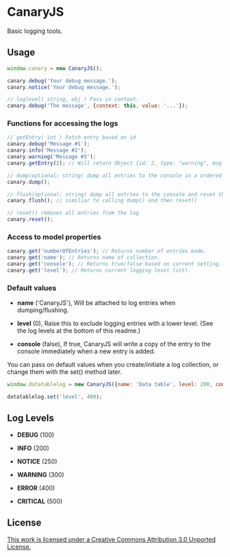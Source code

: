 CanaryJS
=====

Basic logging tools.

Usage
-----

```js
window.canary = new CanaryJS();

canary.debug('Your debug message.');
canary.notice('Your debug message.');

// loglevel( string, obj ) Pass in context.
canary.debug('The message', {context: this, value: '...'});
```


### Functions for accessing the logs

```js
// getEntry( int ) Fetch entry based on id
canary.debug('Message #1');
canary.info('Message #2');
canary.warning('Message #3');
canary.getEntry(2); // Will return Object {id: 2, type: "warning", msg: "Message #3"}

// dump(optional: string) dump all entries to the console in a ordered list.
canary.dump();

// flush(optional: string) dump all entries to the console and reset the log.
canary.flush(); // similiar to calling dump() and then reset()

// reset() removes all entries from the log
canary.reset();
```

### Access to model properties

```js
canary.get('numberOfEntries'); // Returns number of entries made.
canary.get('name'); // Returns name of collection.
canary.get('console'); // Returns true/false based on current setting.
canary.get('level'); // Returns current logging level (int).
```

### Default values

- **name** ('CanaryJS'), Will be attached to log entries when dumping/flushing.

- **level** (0), Raise this to exclude logging entries with a lower level. (See the log levels at the bottom of this readme.)

- **console** (false), If true, CanaryJS will write a copy of the entry to the console immediately when a new entry is added.


You can pass on default values when you create/initiate a log collection, or change them with the set() method later.

```js
window.datatablelog = new CanaryJS({name: 'Data table', level: 200, console: true});

datatablelog.set('level', 400);
```

Log Levels
----------

- **DEBUG** (100)

- **INFO** (200)

- **NOTICE** (250)

- **WARNING** (300)

- **ERROR** (400)

- **CRITICAL** (500)


License
----------
[This work is licensed under a Creative Commons Attribution 3.0 Unported License.](http://creativecommons.org/licenses/by/3.0/deed.en_US)